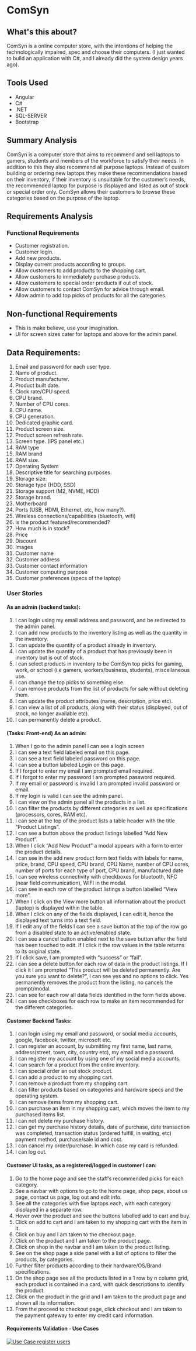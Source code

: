 # ComSyn

## What's this about?
ComSyn is a online computer store, with the intentions of helping the technologically impaired, spec and choose their computers.
(I just wanted to build an application with C#, and I already did the system design years ago).

## Tools Used
* Angular
* C#
* .NET
* SQL-SERVER
* Bootstrap

## Summary Analysis

ComSyn is a computer store that aims to recommend and sell laptops to gamers, students and members of the workforce to satisfy their needs. In addition to this they also recommend all purpose laptops. Instead of custom building or ordering new laptops they make these recommendations based on their inventory, if their inventory is unsuitable for the customer’s needs, the recommended laptop for purpose is displayed and listed as out of stock or special order only. ComSyn allows their customers to browse these categories based on the purpose of the laptop.

## Requirements Analysis

### Functional Requirements
* Customer registration.
* Customer login.
* Add new products.
* Display current products according to groups.
* Allow customers to add products to the shopping cart.
* Allow customers to immediately purchase products.
* Allow customers to special order products if out of stock.
* Allow customers to contact ComSyn for advice through email.
* Allow admin to add top picks of products for all the categories.
## Non-functional Requirements
* This is make believe, use your imagination.
* UI for screen sizes cater for laptops and above for the admin panel.

## Data Requirements:
1. Email and password for each user type.
2. Name of product.
3. Product manufacturer.
4. Product built date.
5. Clock rate/CPU speed.
6. CPU brand.
7. Number of CPU cores.
8. CPU name.
9. CPU generation.
10. Dedicated graphic card.
11. Product screen size.
12. Product screen refresh rate.
13. Screen type. (IPS panel etc.)
14. RAM type
16. RAM brand
17. RAM size.
18. Operating System
19. Descriptive title for searching purposes.
20. Storage size.
21. Storage type (HDD, SSD)
22. Storage support (M2, NVME, HDD)
23. Storage brand.
24. Motherboard
25. Ports (USB, HDMI, Ethernet, etc, how many?).
26. Wireless connections/capabilities (bluetooth, wifi)
27. Is the product featured/recommended?
28. How much is in stock?
29. Price 
30. Discount
31. Images
32. Customer name
33. Customer address
34. Customer contact information
35. Customer computing purpose
36. Customer preferences (specs of the laptop)


### User Stories
 #### As an admin (backend tasks):
   1. I can login using my email address and password, and be redirected to the admin panel.
   2. I can add new products to the inventory listing as well as the quantity in the inventory.
   3. I can update the quantity of a product already in inventory.
   4. I can update the quantity of a product that has previously been in inventory but is out of stock.
   5. I can select products in inventory to be ComSyn top picks for gaming, work, or school (i.e gamers, workers/business, students), miscellaneous use.
   6. I can change the top picks to something else.
   7. I can remove products from the list of products for sale without deleting them.
   8. I can update the product attributes (name, description, price etc).
   9. I can view a list of all products, along with their status (displayed, out of stock, no longer available etc).
   10. I can permanently delete a product.
 #### (Tasks: Front-end) As an admin:
1. When I go to the admin panel I can see a login screen
2. I can see a text field labeled email on this page.
3. I can see a text field labeled password on this page.
4. I can see a button labeled Login on this page.
5. If I forgot to enter my email I am prompted email required.
6. If I forgot to enter my password I am prompted password required.
7. If my email or password is invalid I am prompted invalid password or email.
8. If my login is valid I can see the admin panel.
9. I can view on the admin panel all the products in a list.
10. I can filter the products by different categories as well as specifications (processors, cores, RAM etc).
11. I can see at the top of the product lists a table header with the title “Product Listings”.
12. I can see a button above the product listings labelled “Add New Product”. 
13. When I click “Add New Product” a modal appears with a form to enter the product details.
14. I can see in the add new product form text fields with labels for name, price, brand, CPU speed, CPU brand, CPU Name, number of CPU cores, number of ports for each type of port, CPU brand, manufactured date
15. I can see wireless connectivity with checkboxes for bluetooth, NFC (near field communication), WIFI in the modal.
16. I can see in each row of the product listings a button labelled “View more”.
17. When I click on the View more button all information about the product (laptop) is displayed within the table.
18. When I click on any of the fields displayed, I can edit it, hence the displayed text turns into a text field.
19. If I edit any of the fields I can see a save button at the top of the row go from a disabled state to an active/enabled state.
20. I can see a cancel button enabled next to the save button after the field has been touched to edit. If I click it the row values in the table returns to its original state.
21. If I click save, I am prompted with “success” or “fail”.
22. I can see a delete button for each row of data in the product listings. If I click it I am prompted “This product will be deleted permanently. Are you sure you want to delete?”, I can see yes and no options to click. Yes permanently removes the product from the listing, no cancels the prompt/modal.
23. I can see for each row all data fields identified in the form fields above.
24. I can see checkboxes for each row to make an item recommended for the different categories.

#### Customer Backend Tasks:
1. I can login using my email and password, or social media accounts, google, facebook, twitter, microsoft etc.
2. I can register an account, by submitting my first name, last name, address(street, town, city, country etc), my email and a password.
3. I can register my account by using one of my social media accounts.
4. I can search for a product from the entire inventory.
5. I can special order an out stock product.
6. I can add a product to my shopping cart.
7. I can remove a product from my shopping cart.
8. I can filter products based on categories and hardware specs and the operating system.
9. I can remove items from my shopping cart.
10. I can purchase an item in my shopping cart, which moves the item to my purchased items list.
11. I can not delete my purchase history.
12. I can get my purchase history details, date of purchase, date transaction was completed, transaction status (ordered fulfill, in waiting, etc) payment method, purchase/sale id and cost.
13. I can cancel my order/purchase. In which case my card is refunded.
14. I can log out.

#### Customer UI tasks, as a registered/logged in customer I can:
1. Go to the home page and see the staff’s recommended picks for each category.
2. See a navbar with options to go to the home page, shop page, about us page, contact us page, log out and edit info.
3. See all the categories with five laptops each, with each category displayed in a separate row.
4. Hover over the product and see the buttons labelled add to cart and buy.
5. Click on add to cart and I am taken to my shopping cart with the item in it.
6. Click on buy and I am taken to the checkout page.
7. Click on the product and I am taken to the product page.
8. Click on shop in the navbar and I am taken to the product listing.
9. See on the shop page a side panel with a list of options to filter the products, by categories.
10. Further filter products according to their hardware/OS/Brand specifications.
11. On the shop page see all the products listed in a 1 row by n column grid, each product is contained in a card, with quick descriptions to identify the product.
12. Click on the product in the grid and I am taken to the product page and shown all its information.
13. From the proceed to checkout page, click checkout and I am taken to the payment gateway to enter my credit card information.

#### Requirements Validation - Use Cases

[![Use Case register users](uml_diagrams/USE_CASE_REGISTRATION.png)](https://github.com/nb341/)
